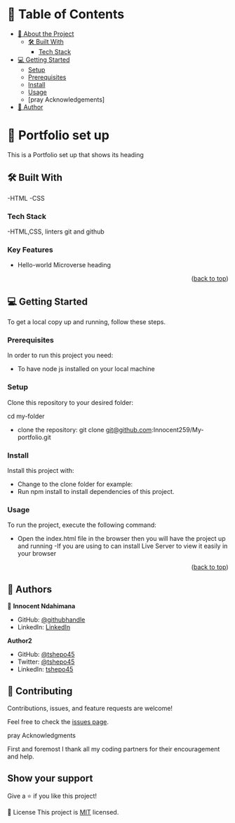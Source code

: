 # 📗 Table of Contents

- [📖 About the Project](#about-project)
  - [🛠 Built With](#built-with)
    - [Tech Stack](#tech-stack)
- [💻 Getting Started](#getting-started)
  - [Setup](#setup)
  - [Prerequisites](#prerequisites)
  - [Install](#install)
  - [Usage](#usage)
  - [pray Acknowledgements]
- [👥 Author](#author)

# 📖 Portfolio set up

This is a Portfolio set up that shows its heading

## 🛠 Built With <a name="built-with"></a>

-HTML
-CSS

### Tech Stack <a name="tech-stack"></a>

-HTML,CSS, linters git and github

### Key Features <a name="key-features"></a>

- Hello-world Microverse heading

<p align="right">(<a href="#readme-top">back to top</a>)</p>

## 💻 Getting Started <a name="getting-started"></a>

To get a local copy up and running, follow these steps.

### Prerequisites

In order to run this project you need:

- To have node js installed on your local machine

### Setup

Clone this repository to your desired folder:

cd my-folder

- clone the repository:
  git clone git@github.com:Innocent259/My-portfolio.git

### Install

Install this project with:

- Change to the clone folder for example:
- Run npm install to install dependencies of this project.

### Usage

To run the project, execute the following command:

- Open the index.html file in the browser then you will have the project up and running
-If you are using to can install Live Server to view it easily in your browser

<p align="right">(<a href="#readme-top">back to top</a>)</p>

## 👥 Authors <a name="authors"></a>

👤 **Innocent Ndahimana**

- GitHub: [@githubhandle](https://github.com/Innocent259)
- LinkedIn: [LinkedIn](https://www.linkedin.com/in/innocent-ndahimana-b4b870245/)

 **Author2**

- GitHub: [@tshepo45](https://github.com/githubhandle)
- Twitter: [@tshepo45](https://twitter.com/twitterhandle)
- LinkedIn: [tshepo45](https://linkedin.com/in/linkedinhandle)

## 🤝 Contributing

Contributions, issues, and feature requests are welcome!

Feel free to check the [issues page](../../issues/).

pray Acknowledgments

First and foremost I thank all my coding partners for their encouragement and help.

## Show your support

Give a ⭐️ if you like this project!

📝 License
This project is [MIT](MIT.md) licensed.
